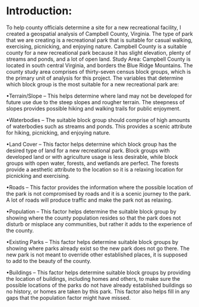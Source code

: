 # Introduction:
To help county officials determine a site for a new recreational facility, I created a geospatial analysis of Campbell County, Virginia. The type of park that we are creating is a recreational park that is suitable for casual walking, exercising, picnicking, and enjoying nature. Campbell County is a suitable county for a new recreational park because it has slight elevation, plenty of streams and ponds, and a lot of open land.
Study Area:
Campbell County is located in south central Virginia, and borders the Blue Ridge Mountains. The county study area comprises of thirty-seven census block groups, which is the primary unit of analysis for this project. The variables that determine which block group is the most suitable for a new recreational park are: 

•Terrain/Slope – This helps determine where land may not be developed for future use due to the steep slopes and rougher terrain. The steepness of slopes provides possible hiking and walking trails for public enjoyment. 

•Waterbodies – The suitable block group should comprise of high amounts of waterbodies such as streams and ponds. This provides a scenic attribute for hiking, picnicking, and enjoying nature. 

•Land Cover – This factor helps determine which block group has the desired type of land for a new recreational park. Block groups with developed land or with agriculture usage is less desirable, while block groups with open water, forests, and wetlands are perfect. The forests provide a aesthetic attribute to the location so it is a relaxing location for picnicking and exercising. 

•Roads – This factor provides the information where the possible location of the park is not compromised by roads and it is a scenic journey to the park. A lot of roads will produce traffic and make the park not as relaxing.

•Population – This factor helps determine the suitable block group by showing where the county population resides so that the park does not disturb or misplace any communities, but rather it adds to the experience of the county. 

•Existing Parks – This factor helps determine suitable block groups by showing where parks already exist so the new park does not go there. The new park is not meant to override other established places, it is supposed to add to the beauty of the county. 

•Buildings – This factor helps determine suitable block groups by providing the location of buildings, including homes and others, to make sure the possible locations of the parks do not have already established buildings so no history, or homes are taken by this park. This factor also helps fill in any gaps that the population factor might have missed.

